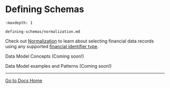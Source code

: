 # Defining Schemas

```{toctree}
:maxdepth: 1

defining-schemas/normalization.md
```

Check out [Normalization](./defining-schemas/normalization.md) to learn about selecting financial data records using any supported [financial identifier type](../reference/financial-identifiers.md).

Data Model Concepts (Coming soon!)

Data Model examples and Patterns (Coming soon!)

---
[Go to Docs Home](https://github.com/iexcloud/docs/blob/main/README.md)
